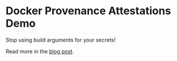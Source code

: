 # Docker Provenance Attestations Demo

Stop using build arguments for your secrets!

Read more in the [blog post](https://ricekot.com/2023/docker-provenance-attestations/).

